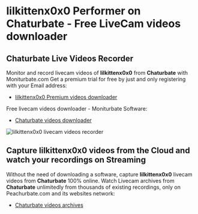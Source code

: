 # lilkittenx0x0 Performer on Chaturbate - Free LiveCam videos downloader

## Chaturbate Live Videos Recorder

Monitor and record livecam videos of **lilkittenx0x0** from **Chaturbate** with Moniturbate.com
Get a premium trial for free by just and only registering with your Email address:
* [lilkittenx0x0 Premium videos downloader](https://moniturbate.com/request-demo-licence-key.html)

Free livecam videos downloader - Moniturbate Software:
* [Chaturbate videos downloader](https://moniturbate.com/moniturbate-download-software.html)

![lilkittenx0x0 livecam videos recorder](https://peachurnet.com/templates/moniturbate-software.png)


## Capture lilkittenx0x0 videos from the Cloud and watch your recordings on Streaming

Without the need of downloading a software, capture **lilkittenx0x0** livecam videos from **Chaturbate** 100% online.
Watch Livecam archives from **Chaturbate** unlimitedly from thousands of existing recordings, only on Peachurbate.com and its websites network:
* [Chaturbate videos archives](https://peachurnet.com/)